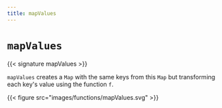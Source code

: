 ```yaml
---
title: mapValues
---
```


# `mapValues`

{{< signature mapValues >}}

`mapValues` creates a `Map` with the same keys from this `Map` but transforming each key's value using the function `f`.

{{< figure src="images/functions/mapValues.svg" >}}
